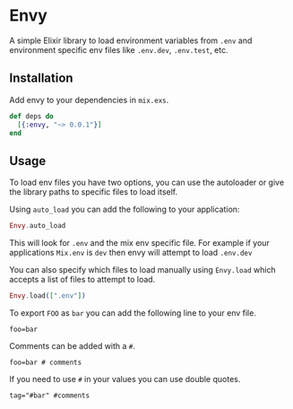# Envy

A simple Elixir library to load environment variables from `.env` and
environment specific env files like `.env.dev`, `.env.test`, etc.

## Installation

Add envy to your dependencies in `mix.exs`.

```elixir
def deps do
  [{:envy, "~> 0.0.1"}]
end
```

## Usage

To load env files you have two options, you can use the autoloader or give the
library paths to specific files to load itself.

Using `auto_load` you can add the following to your application:

```elixir
Envy.auto_load
```

This will look for `.env` and the mix env specific file. For example if your
applications `Mix.env` is `dev` then envy will attempt to load `.env.dev`

You can also specify which files to load manually using `Envy.load` which
accepts a list of files to attempt to load.

```elixir
Envy.load([".env"])
```

To export `FOO` as `bar` you can add the following line to your env file.

```
foo=bar
```

Comments can be added with a `#`.

```
foo=bar # comments
```

If you need to use `#` in your values you can use double quotes.

```
tag="#bar" #comments
```
